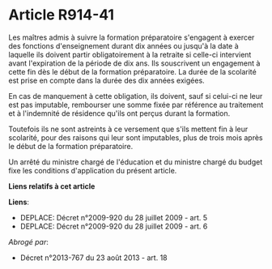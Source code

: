 # Article R914-41

Les maîtres admis à suivre la formation préparatoire s'engagent à exercer des  fonctions d'enseignement durant dix années ou
jusqu'à la date à laquelle ils  doivent partir obligatoirement à la retraite si celle-ci intervient avant  l'expiration de la
période de dix ans. Ils souscrivent un engagement à cette fin  dès le début de la formation préparatoire. La durée de la
scolarité est prise en  compte dans la durée des dix années exigées.

En cas de  manquement à cette obligation, ils doivent, sauf si celui-ci ne leur est pas  imputable, rembourser une somme
fixée par référence au traitement et à  l'indemnité de résidence qu'ils ont perçus durant la formation.

Toutefois ils ne sont astreints à ce versement que s'ils mettent fin  à leur scolarité, pour des raisons qui leur sont
imputables, plus de trois mois  après le début de la formation préparatoire.

Un arrêté du  ministre chargé de l'éducation et du ministre chargé du budget fixe les  conditions d'application du présent
article.

**Liens relatifs à cet article**

**Liens**:

  - DEPLACE: Décret n°2009-920 du 28 juillet 2009 - art. 5
  - DEPLACE: Décret n°2009-920 du 28 juillet 2009 - art. 6

_Abrogé par_:

  - Décret n°2013-767 du 23 août 2013 - art. 18
